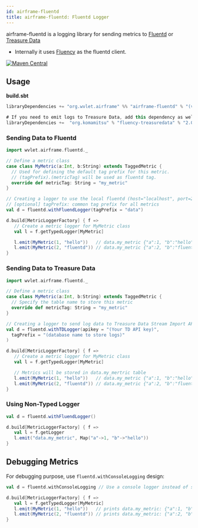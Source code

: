 ```yaml
---
id: airframe-fluentd
title: airframe-fluentd: Fluentd Logger
---
```


airframe-fluentd is a logging library for sending metrics to [Fluentd](https://www.fluentd.org/) or 
[Treasure Data](https://www.treasuredata.com/)

- Internally it uses [Fluency](https://github.com/komamitsu/fluency) as the fluentd client.

[![Maven Central](https://maven-badges.herokuapp.com/maven-central/org.wvlet.airframe/airframe-fluentd_2.12/badge.svg)](https://maven-badges.herokuapp.com/maven-central/org.wvlet.airframe/airframe-fluentd_2.12/)

## Usage

__build.sbt__
```scala
libraryDependencies += "org.wvlet.airframe" %% "airframe-fluentd" % "(version)"

# If you need to emit logs to Treasure Data, add this dependency as well:
libraryDependencies +=  "org.komamitsu" % "fluency-treasuredata" % "2.0.0"
```

### Sending Data to Fluentd

```scala
import wvlet.airframe.fluentd._

// Define a metric class
case class MyMetric(a:Int, b:String) extends TaggedMetric {
  // Used for defining the default tag prefix for this metric.
  // (tagPrefix).(metricTag) will be used as fluentd tag. 
  override def metricTag: String = "my_metric"
}

// Creating a logger to use the local fluentd (host="localhost", port=24224)
// [optional] tagPrefix: common tag prefix for all metrics  
val d = fluentd.withFluendLogger(tagPrefix = "data")

d.build[MetricLoggerFactory] { f =>
   // Create a metric logger for MyMetric class
   val l = f.getTypedLogger[MyMetric]

   l.emit(MyMetric(1, "hello"))   // data.my_metric {"a":1, "b":"hello"}
   l.emit(MyMetric(2, "fluentd")) // data.my_metric {"a":2, "b":"fluentd"}
}
```

### Sending Data to Treasure Data

```Scala
import wvlet.airframe.fluentd._

// Define a metric class
case class MyMetric(a:Int, b:String) extends TaggedMetric {
  // Specify the table name to store this metric
  override def metricTag: String = "my_metric"
}

// Creating a logger to send log data to Treasure Data Stream Import API:
val d = fluentd.withTDLogger(apikey = "(Your TD API key)",
  tagPrefix = "(database name to store logs)"
)

d.build[MetricLoggerFactory] { f =>
   // Create a metric logger for MyMetric class
   val l = f.getTypedLogger[MyMetric]

   // Metrics will be stored in data.my_mertric table
   l.emit(MyMetric(1, "hello"))   // data.my_metric {"a":1, "b":"hello"}
   l.emit(MyMetric(2, "fluentd")) // data.my_metric {"a":2, "b":"fluentd"}
}
```

### Using Non-Typed Logger

```scala
val d = fluentd.withFluendLogger()

d.build[MetricLoggerFactory] { f =>
   val l = f.getLogger
   l.emit("data.my_metric", Map("a"->1, "b"->"hello"))
}
```

## Debugging Metrics

For debugging purpose, use `fluentd.withConsoleLogging` design:

```scala
val d = fluentd.withConsoleLogging // Use a console logger instead of sending logs to Fluentd

d.build[MetricLoggerFactory] { f =>
   val l = f.getTypedLogger[MyMetric]
   l.emit(MyMetric(1, "hello"))   // prints data.my_metric: {"a":1, "b":"hello"}
   l.emit(MyMetric(2, "fluentd")) // prints data.my_metric: {"a":2, "b":"fluentd"}
}
```


